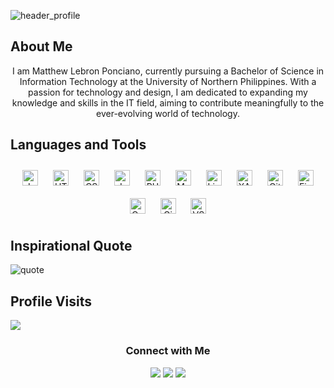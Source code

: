 ![header_profile](https://github.com/user-attachments/assets/3fc5b994-521f-4d73-94de-bd94ec6c6b0b)
## About Me
<p align="center">I am Matthew Lebron Ponciano, currently pursuing a Bachelor of Science in Information Technology at the University of Northern Philippines. With a passion for technology and design, I am dedicated to expanding my knowledge and skills in the IT field, aiming to contribute meaningfully to the ever-evolving world of technology.</p>

## Languages and Tools
<div align="center">  
<a href="https://www.java.com/" target="_blank"><img style="margin: 10px" src="https://static.wikia.nocookie.net/gamia_archive_gamepedia_en/images/6/63/Java_avatar.png/revision/latest?cb=20181217204549" alt="Java" height="25" /></a>  
<a href="https://en.wikipedia.org/wiki/HTML5" target="_blank"><img style="margin: 10px" src="https://upload.wikimedia.org/wikipedia/commons/thumb/6/61/HTML5_logo_and_wordmark.svg/1024px-HTML5_logo_and_wordmark.svg.png" alt="HTML5" height="25" /></a>  
<a href="https://en.wikipedia.org/wiki/CSS" target="_blank"><img style="margin: 10px" src="https://upload.wikimedia.org/wikipedia/commons/thumb/d/d5/CSS3_logo_and_wordmark.svg/363px-CSS3_logo_and_wordmark.svg.png" alt="CSS3" height="25" /></a>  
<a href="https://www.javascript.com/" target="_blank"><img style="margin: 10px" src="https://upload.wikimedia.org/wikipedia/commons/thumb/6/6a/JavaScript-logo.png/600px-JavaScript-logo.png" alt="JavaScript" height="25" /></a>  
<a href="https://www.php.net/" target="_blank"><img style="margin: 10px" src="https://upload.wikimedia.org/wikipedia/commons/thumb/2/27/PHP-logo.svg/711px-PHP-logo.svg.png?20180502235434" alt="PHP" height="25" /></a>  
<a href="https://www.mysql.com/" target="_blank"><img style="margin: 10px" src="https://upload.wikimedia.org/wikipedia/en/thumb/d/dd/MySQL_logo.svg/1920px-MySQL_logo.svg.png" alt="MySQL" height="25" /></a>  
<a href="https://www.linux.org/" target="_blank"><img style="margin: 10px" src="https://upload.wikimedia.org/wikipedia/commons/thumb/3/35/Tux.svg/1024px-Tux.svg.png" alt="Linux" height="25" /></a>  
<a href="https://www.apachefriends.org/" target="_blank"><img style="margin: 10px" src="https://cdn2.iconfinder.com/data/icons/pack1-baco-flurry-icons-style/512/XAMPP.png" alt="XAMPP" height="25" /></a>  
<a href="https://github.com/" target="_blank"><img style="margin: 10px" src="https://book.git-scm.com/images/logos/downloads/Git-Icon-1788C.png" alt="Git" height="25" /></a>  
<a href="https://www.figma.com/" target="_blank"><img style="margin: 10px" src="https://upload.wikimedia.org/wikipedia/commons/thumb/3/33/Figma-logo.svg/400px-Figma-logo.svg.png" alt="Figma" height="25" /></a> 
<a href="https://www.canva.com/" target="_blank"><img style="margin: 10px" src="https://upload.wikimedia.org/wikipedia/commons/thumb/0/08/Canva_icon_2021.svg/600px-Canva_icon_2021.svg.png?20220821125247" alt="Canva" height="25" /></a> 
<a href="https://www.gimp.org/" target="_blank"><img style="margin: 10px" src="https://upload.wikimedia.org/wikipedia/commons/thumb/4/45/The_GIMP_icon_-_gnome.svg/1024px-The_GIMP_icon_-_gnome.svg.png" alt="Gimp" height="25" /></a>
<a href="https://code.visualstudio.com/" target="_blank"><img style="margin: 10px" src="https://upload.wikimedia.org/wikipedia/commons/thumb/9/9a/Visual_Studio_Code_1.35_icon.svg/512px-Visual_Studio_Code_1.35_icon.svg.png" alt="VSCODE" height="25" /></a> 
</div>  

## Inspirational Quote
![quote](https://github.com/user-attachments/assets/9272efd1-ae41-4e0f-bac6-4c2ade4a6dc4)

## Profile Visits
[![](https://visitcount.itsvg.in/api?id=MLPonciano&label=Profile%20Visits&color=12&icon=5&pretty=false)](https://visitcount.itsvg.in)

<h3 align="center">Connect with Me</h3>
<div align="center">
<a href="https://www.facebook.com/matthewlebron.ponciano"><img src="https://img.shields.io/badge/Matthew Lebron Ponciano-1877F2?style=for-the-badge&logo=facebook&logoColor=white"></a> <a href="https://discord.com/users/576591168050167830"><img src="https://img.shields.io/badge/nacht.-%237289DA.svg?&style=for-the-badge&logo=discord&logoColor=white"></a> <a href="https://github.com/MLPonciano"><img src="https://img.shields.io/badge/MLPonciano-%23121011.svg?&style=for-the-badge&logo=github&logoColor=white"></a>
</div>
